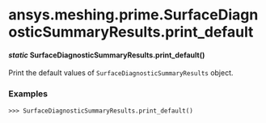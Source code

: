 # ansys.meshing.prime.SurfaceDiagnosticSummaryResults.print_default

<a id="ansys.meshing.prime.SurfaceDiagnosticSummaryResults.print_default"></a>

#### *static* SurfaceDiagnosticSummaryResults.print_default()

Print the default values of `SurfaceDiagnosticSummaryResults` object.

### Examples

```pycon
>>> SurfaceDiagnosticSummaryResults.print_default()
```

<!-- !! processed by numpydoc !! -->

